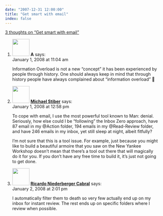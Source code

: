 ```yaml
---
date: "2007-12-31 12:00:00"
title: "Get smart with email"
index: false
---
```


[3 thoughts on &ldquo;Get smart with email&rdquo;](/lemire/blog/2007/12-31-get-smart-with-email)

<ol class="comment-list">
<li id="comment-49667" class="comment even thread-even depth-1">
<div class="comment-author vcard">
<img alt src="https://secure.gravatar.com/avatar/d10ca8d11301c2f4993ac2279ce4b930?s=56&#038;d=mm&#038;r=g" srcset="https://secure.gravatar.com/avatar/d10ca8d11301c2f4993ac2279ce4b930?s=112&#038;d=mm&#038;r=g 2x" class="avatar avatar-56 photo" height="56" width="56" decoding="async" /> <b class="fn">A</b> <span class="says">says:</span> </div>
<div class="comment-metadata"><time datetime="2008-01-01T11:04:09+00:00">January 1, 2008 at 11:04 am</time></a> </div>
<div class="comment-content">
<p>Information Overload is not a new &ldquo;concept&rdquo; it has been experienced by people through history. One should always keep in mind that through history people have always complained about &ldquo;information overload&rdquo; 🙂</p>
</div>
</li>
<li id="comment-49668" class="comment odd alt thread-odd thread-alt depth-1">
<div class="comment-author vcard">
<img alt src="https://secure.gravatar.com/avatar/dada9de44173d6c1b13691554ef8e974?s=56&#038;d=mm&#038;r=g" srcset="https://secure.gravatar.com/avatar/dada9de44173d6c1b13691554ef8e974?s=112&#038;d=mm&#038;r=g 2x" class="avatar avatar-56 photo" height="56" width="56" decoding="async" /> <b class="fn"><a href="https://expert-opinion.blogspot.com/" class="url" rel="ugc external nofollow">Michael Stiber</a></b> <span class="says">says:</span> </div>
<div class="comment-metadata"><time datetime="2008-01-01T12:58:42+00:00">January 1, 2008 at 12:58 pm</time></a> </div>
<div class="comment-content">
<p>To cope with email, I use the most powerful tool known to Man: denial. Seriously, how else could I be &ldquo;following&rdquo; the Inbox Zero approach, have 87 email in my @Action folder, 194 emails in my @Read-Review folder, and have 246 emails in my inbox, yet still sleep at night, albeit fitfully?</p>
<p>I&rsquo;m not sure that this is a tool issue. For example, just because you might like to build a beautiful armoire that you saw on the New Yankee Workshop doesn&rsquo;t mean that there&rsquo;s a tool out there that will magically do it for you. If you don&rsquo;t have any free time to build it, it&rsquo;s just not going to get done.</p>
</div>
</li>
<li id="comment-49669" class="comment even thread-even depth-1">
<div class="comment-author vcard">
<img alt src="https://secure.gravatar.com/avatar/4c4e599d1bb2b0a424a5a6b672a43337?s=56&#038;d=mm&#038;r=g" srcset="https://secure.gravatar.com/avatar/4c4e599d1bb2b0a424a5a6b672a43337?s=112&#038;d=mm&#038;r=g 2x" class="avatar avatar-56 photo" height="56" width="56" loading="lazy" decoding="async" /> <b class="fn"><a href="http://blog.isnotworking.com/" class="url" rel="ugc external nofollow">Ricardo Niederberger Cabral</a></b> <span class="says">says:</span> </div>
<div class="comment-metadata"><time datetime="2008-01-02T14:01:45+00:00">January 2, 2008 at 2:01 pm</time></a> </div>
<div class="comment-content">
<p>I automatically filter them to death so very few actually end up on my inbox for instant review. The rest ends up on specific folders where I review when possible.</p>
</div>
</li>
</ol>
